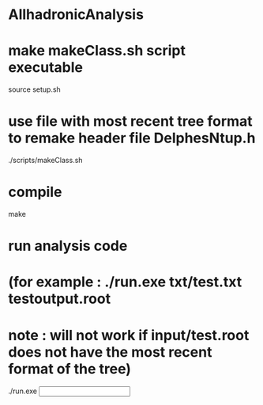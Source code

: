 AllhadronicAnalysis
===================
# make makeClass.sh script executable
source setup.sh

# use file with most recent tree format to remake header file DelphesNtup.h
./scripts/makeClass.sh <example root file>

# compile
make

# run analysis code
# (for example : ./run.exe txt/test.txt testoutput.root
#  note        : will not work if input/test.root does not have the most recent format of the tree)
./run.exe <input text file> <output root file>
